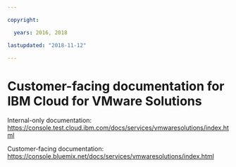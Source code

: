 ```yaml
---

copyright:

  years: 2016, 2018

lastupdated: "2018-11-12"

---
```


# Customer-facing documentation for IBM Cloud for VMware Solutions

Internal-only documentation: https://console.test.cloud.ibm.com/docs/services/vmwaresolutions/index.html

Customer-facing documentation: https://console.bluemix.net/docs/services/vmwaresolutions/index.html
